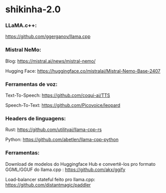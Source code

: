 # shikinha-2.0

### LLaMA.c++:
https://github.com/ggerganov/llama.cpp

### Mistral NeMo:
Blog:
https://mistral.ai/news/mistral-nemo/

Hugging Face:
https://huggingface.co/mistralai/Mistral-Nemo-Base-2407

### Ferramentas de voz:
Text-To-Speech:
https://github.com/coqui-ai/TTS

Speech-To-Text:
https://github.com/Picovoice/leopard

### Headers de linguagens:
Rust:
https://github.com/utilityai/llama-cpp-rs

Python:
https://github.com/abetlen/llama-cpp-python

### Ferramentas:
Download de modelos do Huggingface Hub e convertê-los pro formato GGML/GGUF do llama.cpp :
https://github.com/akx/ggify

Load-balancer stateful feito pro llama.cpp:
https://github.com/distantmagic/paddler